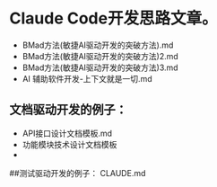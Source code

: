# Claude Code开发思路文章。
- BMad方法(敏捷AI驱动开发的突破方法).md
- BMad方法(敏捷AI驱动开发的突破方法)2.md
- BMad方法(敏捷AI驱动开发的突破方法)3.md
- AI 辅助软件开发-上下文就是一切.md


## 文档驱动开发的例子：
- API接口设计文档模板.md
- 功能模块技术设计文档模板
- 
##测试驱动开发的例子：
CLAUDE.md
